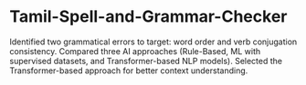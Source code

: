 # Tamil-Spell-and-Grammar-Checker
Identified two grammatical errors to target: word order and verb conjugation consistency. Compared three AI approaches (Rule-Based, ML with supervised datasets, and Transformer-based NLP models). Selected the Transformer-based approach for better context understanding.
